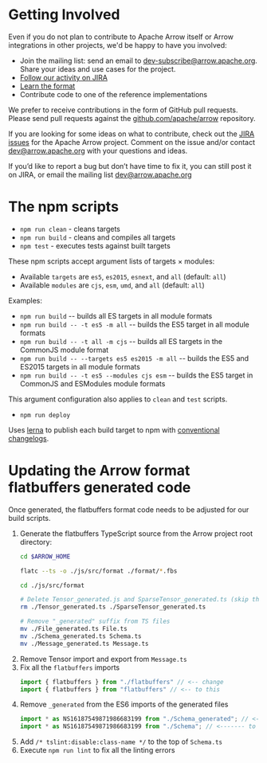 <!---
  Licensed to the Apache Software Foundation (ASF) under one
  or more contributor license agreements.  See the NOTICE file
  distributed with this work for additional information
  regarding copyright ownership.  The ASF licenses this file
  to you under the Apache License, Version 2.0 (the
  "License"); you may not use this file except in compliance
  with the License.  You may obtain a copy of the License at

    http://www.apache.org/licenses/LICENSE-2.0

  Unless required by applicable law or agreed to in writing,
  software distributed under the License is distributed on an
  "AS IS" BASIS, WITHOUT WARRANTIES OR CONDITIONS OF ANY
  KIND, either express or implied.  See the License for the
  specific language governing permissions and limitations
  under the License.
-->

# Getting Involved
Even if you do not plan to contribute to Apache Arrow itself or Arrow
integrations in other projects, we'd be happy to have you involved:

* Join the mailing list: send an email to
  [dev-subscribe@arrow.apache.org][1]. Share your ideas and use cases for the
  project.
* [Follow our activity on JIRA][3]
* [Learn the format][2]
* Contribute code to one of the reference implementations

We prefer to receive contributions in the form of GitHub pull requests. Please send pull requests against the [github.com/apache/arrow][4] repository.

If you are looking for some ideas on what to contribute, check out the [JIRA
issues][3] for the Apache Arrow project. Comment on the issue and/or contact
[dev@arrow.apache.org](http://mail-archives.apache.org/mod_mbox/arrow-dev/)
with your questions and ideas.

If you’d like to report a bug but don’t have time to fix it, you can still post
it on JIRA, or email the mailing list
[dev@arrow.apache.org](http://mail-archives.apache.org/mod_mbox/arrow-dev/)



# The npm scripts

* `npm run clean` - cleans targets
* `npm run build` - cleans and compiles all targets
* `npm test` - executes tests against built targets

These npm scripts accept argument lists of targets × modules:

* Available `targets` are `es5`, `es2015`, `esnext`, and `all` (default: `all`)
* Available `modules` are `cjs`, `esm`, `umd`, and `all` (default: `all`)

Examples:

* `npm run build` -- builds all ES targets in all module formats
* `npm run build -- -t es5 -m all` -- builds the ES5 target in all module formats
* `npm run build -- -t all -m cjs` -- builds all ES targets in the CommonJS module format
* `npm run build -- --targets es5 es2015 -m all` -- builds the ES5 and ES2015 targets in all module formats
* `npm run build -- -t es5 --modules cjs esm` -- builds the ES5 target in CommonJS and ESModules module formats

This argument configuration also applies to `clean` and `test` scripts.

* `npm run deploy`

Uses [lerna](https://github.com/lerna/lerna) to publish each build target to npm with [conventional](https://conventionalcommits.org/) [changelogs](https://github.com/conventional-changelog/conventional-changelog/tree/master/packages/conventional-changelog-cli).

# Updating the Arrow format flatbuffers generated code

Once generated, the flatbuffers format code needs to be adjusted for our build scripts.

1. Generate the flatbuffers TypeScript source from the Arrow project root directory:
    ```sh
    cd $ARROW_HOME

    flatc --ts -o ./js/src/format ./format/*.fbs

    cd ./js/src/format

    # Delete Tensor_generated.js and SparseTensor_generated.ts (skip this when we support Tensors)
    rm ./Tensor_generated.ts ./SparseTensor_generated.ts

    # Remove "_generated" suffix from TS files
    mv ./File_generated.ts File.ts
    mv ./Schema_generated.ts Schema.ts
    mv ./Message_generated.ts Message.ts
    ```
1. Remove Tensor import and export from `Message.ts`
1. Fix all the `flatbuffers` imports
    ```ts
    import { flatbuffers } from "./flatbuffers" // <-- change
    import { flatbuffers } from "flatbuffers" // <-- to this
    ```
1. Remove `_generated` from the ES6 imports of the generated files
    ```ts
    import * as NS16187549871986683199 from "./Schema_generated"; // <-- change
    import * as NS16187549871986683199 from "./Schema"; // <------- to this
    ```
1. Add `/* tslint:disable:class-name */` to the top of `Schema.ts`
1. Execute `npm run lint` to fix all the linting errors

[1]: mailto:dev-subscribe@arrow.apache.org
[2]: https://github.com/apache/arrow/tree/master/format
[3]: https://issues.apache.org/jira/browse/ARROW
[4]: https://github.com/apache/arrow
